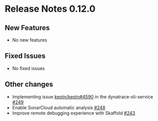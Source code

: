 # Release Notes 0.12.0

## New Features

- No new features

## Fixed Issues

- No fixed issues

## Other changes

- Implementing issue [keptn/keptn#4590](https://github.com/keptn/keptn/issues/4590) in the dynatrace-sli-service [#249](https://github.com/keptn-contrib/dynatrace-sli-service/pull/249)
- Enable SonarCloud automatic analysis [#248](https://github.com/keptn-contrib/dynatrace-sli-service/pull/248)
- Improve remote debugging experience with Skaffold [#243](https://github.com/keptn-contrib/dynatrace-sli-service/issues/243)